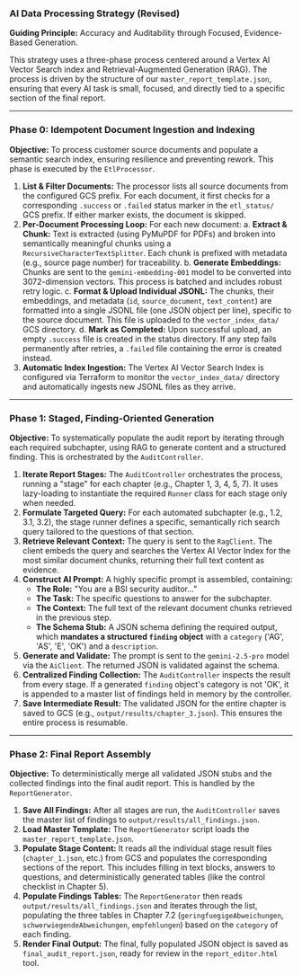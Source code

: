 ### **AI Data Processing Strategy (Revised)**

**Guiding Principle:** Accuracy and Auditability through Focused, Evidence-Based Generation.

This strategy uses a three-phase process centered around a Vertex AI Vector Search index and Retrieval-Augmented Generation (RAG). The process is driven by the structure of our `master_report_template.json`, ensuring that every AI task is small, focused, and directly tied to a specific section of the final report.

---

### **Phase 0: Idempotent Document Ingestion and Indexing**

**Objective:** To process customer source documents and populate a semantic search index, ensuring resilience and preventing rework. This phase is executed by the `EtlProcessor`.

1.  **List & Filter Documents:** The processor lists all source documents from the configured GCS prefix. For each document, it first checks for a corresponding `.success` or `.failed` status marker in the `etl_status/` GCS prefix. If either marker exists, the document is skipped.
2.  **Per-Document Processing Loop:** For each new document:
    a.  **Extract & Chunk:** Text is extracted (using PyMuPDF for PDFs) and broken into semantically meaningful chunks using a `RecursiveCharacterTextSplitter`. Each chunk is prefixed with metadata (e.g., source page number) for traceability.
    b.  **Generate Embeddings:** Chunks are sent to the `gemini-embedding-001` model to be converted into 3072-dimension vectors. This process is batched and includes robust retry logic.
    c.  **Format & Upload Individual JSONL:** The chunks, their embeddings, and metadata (`id`, `source_document`, `text_content`) are formatted into a single JSONL file (one JSON object per line), specific to the source document. This file is uploaded to the `vector_index_data/` GCS directory.
    d.  **Mark as Completed:** Upon successful upload, an empty `.success` file is created in the status directory. If any step fails permanently after retries, a `.failed` file containing the error is created instead.
3.  **Automatic Index Ingestion:** The Vertex AI Vector Search Index is configured via Terraform to monitor the `vector_index_data/` directory and automatically ingests new JSONL files as they arrive.

---

### **Phase 1: Staged, Finding-Oriented Generation**

**Objective:** To systematically populate the audit report by iterating through each required subchapter, using RAG to generate content and a structured finding. This is orchestrated by the `AuditController`.

1.  **Iterate Report Stages:** The `AuditController` orchestrates the process, running a "stage" for each chapter (e.g., Chapter 1, 3, 4, 5, 7). It uses lazy-loading to instantiate the required `Runner` class for each stage only when needed.
2.  **Formulate Targeted Query:** For each automated subchapter (e.g., 1.2, 3.1, 3.2), the stage runner defines a specific, semantically rich search query tailored to the questions of that section.
3.  **Retrieve Relevant Context:** The query is sent to the `RagClient`. The client embeds the query and searches the Vertex AI Vector Index for the most similar document chunks, returning their full text content as evidence.
4.  **Construct AI Prompt:** A highly specific prompt is assembled, containing:
    *   **The Role:** "You are a BSI security auditor..."
    *   **The Task:** The specific questions to answer for the subchapter.
    *   **The Context:** The full text of the relevant document chunks retrieved in the previous step.
    *   **The Schema Stub:** A JSON schema defining the required output, which **mandates a structured `finding` object** with a `category` ('AG', 'AS', 'E', 'OK') and a `description`.
5.  **Generate and Validate:** The prompt is sent to the `gemini-2.5-pro` model via the `AiClient`. The returned JSON is validated against the schema.
6.  **Centralized Finding Collection:** The `AuditController` inspects the result from every stage. If a generated `finding` object's category is not 'OK', it is appended to a master list of findings held in memory by the controller.
7.  **Save Intermediate Result:** The validated JSON for the entire chapter is saved to GCS (e.g., `output/results/chapter_3.json`). This ensures the entire process is resumable.

---

### **Phase 2: Final Report Assembly**

**Objective:** To deterministically merge all validated JSON stubs and the collected findings into the final audit report. This is handled by the `ReportGenerator`.

1.  **Save All Findings:** After all stages are run, the `AuditController` saves the master list of findings to `output/results/all_findings.json`.
2.  **Load Master Template:** The `ReportGenerator` script loads the `master_report_template.json`.
3.  **Populate Stage Content:** It reads all the individual stage result files (`chapter_1.json`, etc.) from GCS and populates the corresponding sections of the report. This includes filling in text blocks, answers to questions, and deterministically generated tables (like the control checklist in Chapter 5).
4.  **Populate Findings Tables:** The `ReportGenerator` then reads `output/results/all_findings.json` and iterates through the list, populating the three tables in Chapter 7.2 (`geringfuegigeAbweichungen`, `schwerwiegendeAbweichungen`, `empfehlungen`) based on the `category` of each finding.
5.  **Render Final Output:** The final, fully populated JSON object is saved as `final_audit_report.json`, ready for review in the `report_editor.html` tool.